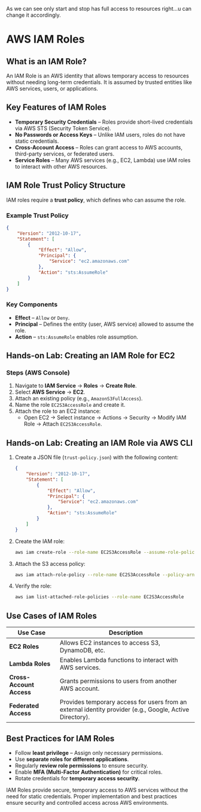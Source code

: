 As we can see only start and stop has full access to resources right...u can change it accordingly. 

# AWS IAM Roles  

## What is an IAM Role?  
An IAM Role is an AWS identity that allows temporary access to resources without needing long-term credentials. It is assumed by trusted entities like AWS services, users, or applications.  

## Key Features of IAM Roles  
- **Temporary Security Credentials** – Roles provide short-lived credentials via AWS STS (Security Token Service).  
- **No Passwords or Access Keys** – Unlike IAM users, roles do not have static credentials.  
- **Cross-Account Access** – Roles can grant access to AWS accounts, third-party services, or federated users.  
- **Service Roles** – Many AWS services (e.g., EC2, Lambda) use IAM roles to interact with other AWS resources.  

## IAM Role Trust Policy Structure  
IAM roles require a **trust policy**, which defines who can assume the role.  

### Example Trust Policy  
```json
{
    "Version": "2012-10-17",
    "Statement": [
        {
            "Effect": "Allow",
            "Principal": {
                "Service": "ec2.amazonaws.com"
            },
            "Action": "sts:AssumeRole"
        }
    ]
}
```
### Key Components  
- **Effect** – `Allow` or `Deny`.  
- **Principal** – Defines the entity (user, AWS service) allowed to assume the role.  
- **Action** – `sts:AssumeRole` enables role assumption.  

## Hands-on Lab: Creating an IAM Role for EC2  
### Steps (AWS Console)  
1. Navigate to **IAM Service** → **Roles** → **Create Role**.  
2. Select **AWS Service** → **EC2**.  
3. Attach an existing policy (e.g., `AmazonS3FullAccess`).  
4. Name the role `EC2S3AccessRole` and create it.  
5. Attach the role to an EC2 instance:  
   - Open EC2 → Select instance → Actions → Security → Modify IAM Role → Attach `EC2S3AccessRole`.  

## Hands-on Lab: Creating an IAM Role via AWS CLI  
1. Create a JSON file (`trust-policy.json`) with the following content:  
   ```json
   {
       "Version": "2012-10-17",
       "Statement": [
           {
               "Effect": "Allow",
               "Principal": {
                   "Service": "ec2.amazonaws.com"
               },
               "Action": "sts:AssumeRole"
           }
       ]
   }
   ```
2. Create the IAM role:  
   ```sh
   aws iam create-role --role-name EC2S3AccessRole --assume-role-policy-document file://trust-policy.json
   ```
3. Attach the S3 access policy:  
   ```sh
   aws iam attach-role-policy --role-name EC2S3AccessRole --policy-arn arn:aws:iam::aws:policy/AmazonS3FullAccess
   ```
4. Verify the role:  
   ```sh
   aws iam list-attached-role-policies --role-name EC2S3AccessRole
   ```

## Use Cases of IAM Roles  
| Use Case | Description |
|----------|------------|
| **EC2 Roles** | Allows EC2 instances to access S3, DynamoDB, etc. |
| **Lambda Roles** | Enables Lambda functions to interact with AWS services. |
| **Cross-Account Access** | Grants permissions to users from another AWS account. |
| **Federated Access** | Provides temporary access for users from an external identity provider (e.g., Google, Active Directory). |

## Best Practices for IAM Roles  
- Follow **least privilege** – Assign only necessary permissions.  
- Use **separate roles for different applications**.  
- Regularly **review role permissions** to ensure security.  
- Enable **MFA (Multi-Factor Authentication)** for critical roles.  
- Rotate credentials for **temporary access security**.  


IAM Roles provide secure, temporary access to AWS services without the need for static credentials. Proper implementation and best practices ensure security and controlled access across AWS environments.  





 
   

   
